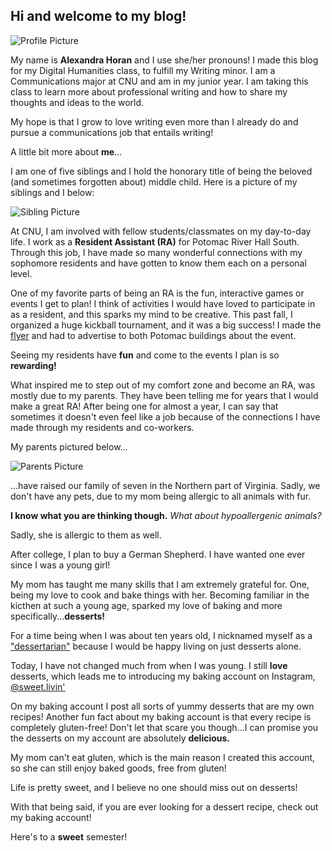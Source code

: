 ## Hi and welcome to my blog!

![Profile Picture](https://alexandrahoran.github.io/Alexandra-Horan-CNU/images/profilephoto.JPG)

My name is **Alexandra Horan** and I use she/her pronouns! I made this blog for my Digital Humanities class, to fulfill my Writing minor. I am a Communications major at CNU and am in my junior year. I am taking this class to learn more about professional writing and how to share my thoughts and ideas to the world.

My hope is that I grow to love writing even more than I already do and pursue a communications job that entails writing!

A little bit more about **me**...

I am one of five siblings and I hold the honorary title of being the beloved (and sometimes forgotten about) middle child. Here is a picture of my siblings and I below:

![Sibling Picture](https://alexandrahoran.github.io/Alexandra-Horan-CNU/images/siblingphoto.JPG)

At CNU, I am involved with fellow students/classmates on my day-to-day life. I work as a **Resident Assistant (RA)** for Potomac River Hall South. Through this job, I have made so many wonderful connections with my sophomore residents and have gotten to know them each on a personal level.

One of my favorite parts of being an RA is the fun, interactive games or events I get to plan! I think of activities I would have loved to participate in as a resident, and this sparks my mind to be creative. This past fall, I organized a huge kickball tournament, and it was a big success! I made the [flyer](http://www.instagram.com/p/CVBlk4HLT5F/) and had to advertise to both Potomac buildings about the event.


Seeing my residents have **fun** and come to the events I plan is so **rewarding!**

What inspired me to step out of my comfort zone and become an RA, was mostly due to my parents. They have been telling me for years that I would make a great RA! After being one for almost a year, I can say that sometimes it doesn't even feel like a job because of the connections I have made through my residents and co-workers.

My parents pictured below...

![Parents Picture](https://alexandrahoran.github.io/Alexandra-Horan-CNU/images/parentsimage.jpg)

...have raised our family of seven in the Northern part of Virginia. Sadly, we don't have any pets, due to my mom being allergic to all animals with fur.

**I know what you are thinking though.** *What about hypoallergenic animals?* 

Sadly, she is allergic to them as well.

After college, I plan to buy a German Shepherd. I have wanted one ever since I was a young girl!

My mom has taught me many skills that I am extremely grateful for. One, being my love to cook and bake things with her. Becoming familiar in the kicthen at such a young age, sparked my love of baking and more specifically...**desserts!**

For a time being when I was about ten years old, I nicknamed myself as a ["dessertarian"](https://www.urbandictionary.com/define.php?term=Dessertarian) because I would be happy living on just desserts alone. 

Today, I have not changed much from when I was young. I still **love** desserts, which leads me to introducing my baking account on Instagram, [@sweet.livin'](https://www.instagram.com/sweet.livin/)

On my baking account I post all sorts of yummy desserts that are my own recipes! Another fun fact about my baking account is that every recipe is completely gluten-free! Don't let that scare you though...I can promise you the desserts on my account are absolutely **delicious.**

My mom can't eat gluten, which is the main reason I created this account, so she can still enjoy baked goods, free from gluten!

Life is pretty sweet, and I believe no one should miss out on desserts!

With that being said, if you are ever looking for a dessert recipe, check out my baking account!

Here's to a **sweet** semester!
